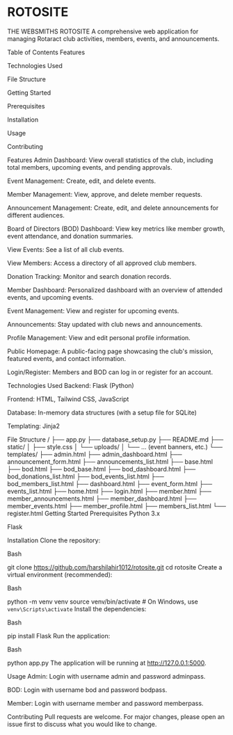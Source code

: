 # ROTOSITE
THE WEBSMITHS
ROTOSITE
A comprehensive web application for managing Rotaract club activities, members, events, and announcements.

Table of Contents
Features

Technologies Used

File Structure

Getting Started

Prerequisites

Installation

Usage

Contributing

Features
Admin
Dashboard: View overall statistics of the club, including total members, upcoming events, and pending approvals.

Event Management: Create, edit, and delete events.

Member Management: View, approve, and delete member requests.

Announcement Management: Create, edit, and delete announcements for different audiences.

Board of Directors (BOD)
Dashboard: View key metrics like member growth, event attendance, and donation summaries.

View Events: See a list of all club events.

View Members: Access a directory of all approved club members.

Donation Tracking: Monitor and search donation records.

Member
Dashboard: Personalized dashboard with an overview of attended events, and upcoming events.

Event Management: View and register for upcoming events.

Announcements: Stay updated with club news and announcements.

Profile Management: View and edit personal profile information.

Public
Homepage: A public-facing page showcasing the club's mission, featured events, and contact information.

Login/Register: Members and BOD can log in or register for an account.

Technologies Used
Backend: Flask (Python)

Frontend: HTML, Tailwind CSS, JavaScript

Database: In-memory data structures (with a setup file for SQLite)

Templating: Jinja2

File Structure
/
├── app.py
├── database_setup.py
├── README.md
├── static/
│   ├── style.css
│   └── uploads/
│       └── ... (event banners, etc.)
└── templates/
    ├── admin.html
    ├── admin_dashboard.html
    ├── announcement_form.html
    ├── announcements_list.html
    ├── base.html
    ├── bod.html
    ├── bod_base.html
    ├── bod_dashboard.html
    ├── bod_donations_list.html
    ├── bod_events_list.html
    ├── bod_members_list.html
    ├── dashboard.html
    ├── event_form.html
    ├── events_list.html
    ├── home.html
    ├── login.html
    ├── member.html
    ├── member_announcements.html
    ├── member_dashboard.html
    ├── member_events.html
    ├── member_profile.html
    ├── members_list.html
    └── register.html
Getting Started
Prerequisites
Python 3.x

Flask

Installation
Clone the repository:

Bash

git clone https://github.com/harshilahir1012/rotosite.git
cd rotosite
Create a virtual environment (recommended):

Bash

python -m venv venv
source venv/bin/activate  # On Windows, use `venv\Scripts\activate`
Install the dependencies:

Bash

pip install Flask
Run the application:

Bash

python app.py
The application will be running at http://127.0.0.1:5000.

Usage
Admin: Login with username admin and password adminpass.

BOD: Login with username bod and password bodpass.

Member: Login with username member and password memberpass.

Contributing
Pull requests are welcome. For major changes, please open an issue first to discuss what you would like to change.